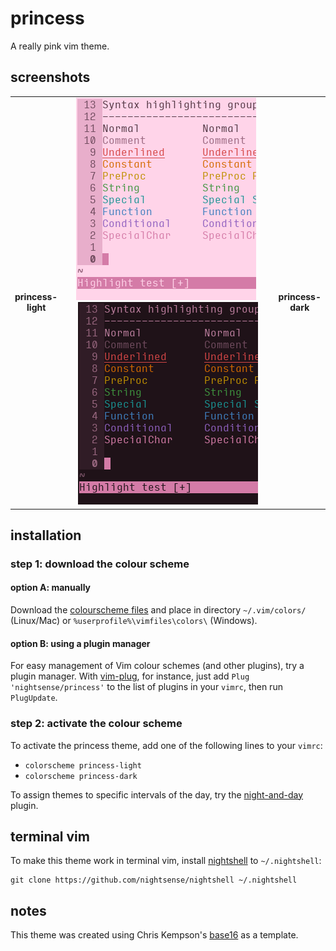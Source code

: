 # princess

A really pink vim theme.

## screenshots

<table>
<tr></tr><tr><td align="center"><strong>princess-<br>light</strong></td>
<td align="center"><img src="img/screenshot-princess-light.png" alt="screenshot of the princess-light vim theme" width="288"> <img src="img/screenshot-princess-dark.png" alt="screenshot of the princess-dark vim theme" width="288"></td>
<td align="center"><strong>princess-<br>dark</strong></td></tr>
</table>

## installation

### step 1: download the colour scheme

#### option A: manually

Download the [colourscheme files](https://github.com/nightsense/princess/tree/master/colors) and place in directory `~/.vim/colors/` (Linux/Mac) or `%userprofile%\vimfiles\colors\` (Windows).

#### option B: using a plugin manager

For easy management of Vim colour schemes (and other plugins), try a plugin manager. With [vim-plug](https://github.com/junegunn/vim-plug), for instance, just add `Plug 'nightsense/princess'` to the list of plugins in your `vimrc`, then run `PlugUpdate`.

### step 2: activate the colour scheme

To activate the princess theme, add one of the following lines to your `vimrc`:

- `colorscheme princess-light`
- `colorscheme princess-dark`

To assign themes to specific intervals of the day, try the [night-and-day](https://github.com/nightsense/night-and-day) plugin.

## terminal vim

To make this theme work in terminal vim, install [nightshell](https://github.com/nightsense/nightshell) to `~/.nightshell`:

```
git clone https://github.com/nightsense/nightshell ~/.nightshell
```

## notes

This theme was created using Chris Kempson's [base16](https://github.com/chriskempson/base16-vim) as a template.
